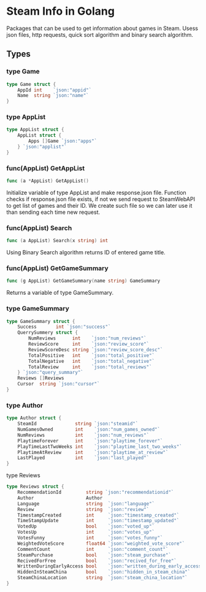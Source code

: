 # Steam Info in Golang

Packages that can be used to get information about games in Steam.
Usess json files, http requests, quick sort algorithm and binary search algorithm.


## Types

### type Game
```go
type Game struct {
	AppId int    `json:"appid"`
	Name  string `json:"name"`
}
```


### type AppList

```go
type AppList struct {
	AppList struct {
		Apps []Game `json:"apps"`
	} `json:"applist"`
}
```

### func(AppList) GetAppList

```go
func (a *AppList) GetAppList()
```

Initialize variable of type AppList and make response.json file. Function checks if response.json file exists, if not we send request to SteamWebAPI to get list of games and their ID. We create such file so we can later use it than sending each time new request.

### func(AppList) Search
```go
func (a AppList) Search(x string) int
```

Using Binary Search algorithm returns ID of entered game title.

### func(AppList) GetGameSummary

```go
func (g AppList) GetGameSummary(name string) GameSummary 
```

Returns a variable of type GameSummary.

### type GameSummary

```go
type GameSummary struct {
	Success       int `json:"success"`
	QuerrySummery struct {
		NumReviews      int    `json:"num_reviews"`
		ReviewScore     int    `json:"review_score"`
		ReviewScoreDesc string `json:"review_score_desc"`
		TotalPositive   int    `json:"total_positive"`
		TotalNegative   int    `json:"total_negative"`
		TotalReview     int    `json:"total_reviews"`
	} `json:"query_summary"`
	Reviews []Reviews
	Cursor  string `json:"cursor"`
}
```

### type Author

```go
type Author struct {
	SteamId              string `json:"steamid"`
	NumGamesOwned        int    `json:"num_games_owned"`
	NumReviews           int    `json:"num_reviews"`
	PlaytimeForever      int    `json:"playtime_forever"`
	PlayTimeLastTwoWeeks int    `json:"playtime_last_two_weeks"`
	PlaytimeAtReview     int    `json:"playtime_at_review"`
	LastPlayed           int    `json:"last_played"`
}
```

type Reviews

```go
type Reviews struct {
	RecommendationId         string `json:"recommendationid"`
	Author                   Author
	Language                 string  `json:"language"`
	Review                   string  `json:"review"`
	TimestampCreated         int     `json:"timestamp_created"`
	TimeStampUpdate          int     `json:"timestamp_updated"`
	VotedUp                  bool    `json:"voted_up"`
	VotesUp                  int     `json:"votes_up"`
	VotesFunny               int     `json:"votes_funny"`
	WeightedVoteScore        float64 `json:"weighted_vote_score"`
	CommentCount             int     `json:"comment_count"`
	SteamPurchase            bool    `json:"steam_purchase"`
	RecivedForFree           bool    `json:"recived_for_free"`
	WrittenDuringEarlyAccess bool    `json:"written_during_early_access"`
	HiddenInSteamChina       bool    `json:"hidden_in_steam_china"`
	SteamChinaLocation       string  `json:"steam_china_location"`
}
```


